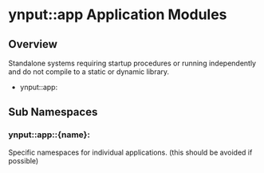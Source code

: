 # ynput::app Application Modules

## Overview

Standalone systems requiring startup procedures or running independently and do
not compile to a static or dynamic library.

- ynput::app:

## Sub Namespaces

### ynput::app::{name}:

Specific namespaces for individual applications. (this should be avoided if
possible)
